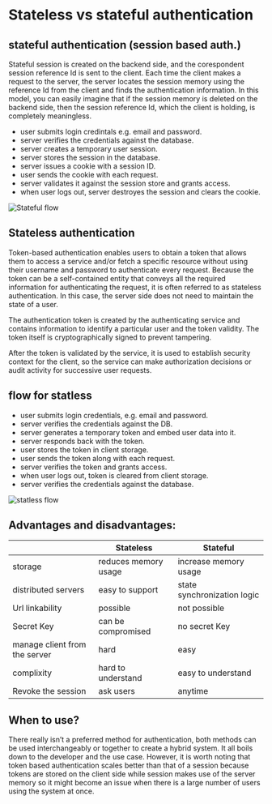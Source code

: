 # Stateless vs stateful authentication

## stateful authentication (session based auth.)
Stateful session is created on the backend side, and the corespondent session reference Id is sent to the client. Each time the client makes a request to the server, the server locates the session memory using the reference Id from the client and finds the authentication information.
In this model, you can easily imagine that if the session memory is deleted on the backend side, then the session reference Id, which the client is holding, is completely meaningless.

- user submits login credintals e.g. email and password.
- server verifies the credentials against the database.
- server creates a temporary user session. 
- server stores the session in the database.
- server issues a cookie with a session ID.
- user sends the cookie with each request.
- server validates it against the session store and grants access.
- when user logs out, server destroyes the session and clears the cookie.



![Stateful flow](https://res.cloudinary.com/practicaldev/image/fetch/s--jzM6Wq6e--/c_limit%2Cf_auto%2Cfl_progressive%2Cq_auto%2Cw_880/https://cdn-images-1.medium.com/max/800/0%2AP5OxJMihg0S0jyqk.png)


## Stateless authentication

Token-based authentication enables users to obtain a token that allows them to access a service and/or fetch a specific resource without using their username and password to authenticate every request. Because the token can be a self-contained entity that conveys all the required information for authenticating the request, it is often referred to as stateless authentication. In this case, the server side does not need to maintain the state of a user.

The authentication token is created by the authenticating service and contains information to identify a particular user and the token validity. The token itself is cryptographically signed to prevent tampering.

After the token is validated by the service, it is used to establish security context for the client, so the service can make authorization decisions or audit activity for successive user requests.

## flow for statless


- user submits login credentials, e.g. email and password.
- server verifies the credentials against the DB.
- server generates a temporary token and embed user data into it.
- server responds back with the token. 
- user stores the token in client storage.
- user sends the token along with each request.
- server verifies the token and grants access. 
- when user logs out, token is cleared from client storage.
- server verifies the credentials against the database. 


![statless flow](https://res.cloudinary.com/practicaldev/image/fetch/s--xAjXADfz--/c_limit%2Cf_auto%2Cfl_progressive%2Cq_auto%2Cw_880/https://cdn-images-1.medium.com/max/800/0%2A16xpkdbQ1tuFphvs.png)


## Advantages and disadvantages:
||Stateless | Stateful |
|-|-|-|
| storage | reduces memory usage | increase memory usage |
| distributed servers | easy to support  | state synchronization logic   |
| Url linkability | possible | not possible |
| Secret Key | can be compromised | no secret Key |
| manage client from the server | hard | easy |
| complixity | hard to understand | easy to understand |
| Revoke the session | ask users | anytime |

## When to use?
There really isn’t a preferred method for authentication, both methods can be used interchangeably or together to create a hybrid system. It all boils down to the developer and the use case.
However, it is worth noting that token based authentication scales better than that of a session because tokens are stored on the client side while session makes use of the server memory so it might become an issue when there is a large number of users using the system at once.






